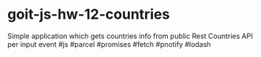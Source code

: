 # goit-js-hw-12-countries
Simple application which gets countries info from public Rest Countries API per input event
#js #parcel #promises #fetch #pnotify #lodash
